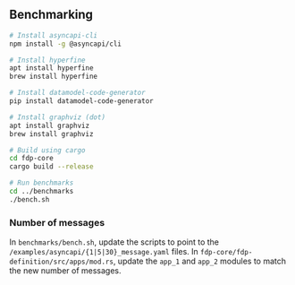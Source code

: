 ## Benchmarking

```bash
# Install asyncapi-cli
npm install -g @asyncapi/cli

# Install hyperfine
apt install hyperfine
brew install hyperfine

# Install datamodel-code-generator
pip install datamodel-code-generator

# Install graphviz (dot)
apt install graphviz
brew install graphviz

# Build using cargo
cd fdp-core
cargo build --release

# Run benchmarks
cd ../benchmarks
./bench.sh
```

### Number of messages

In `benchmarks/bench.sh`, update the scripts to point to the `/examples/asyncapi/{1|5|30}_message.yaml` files.
In `fdp-core/fdp-definition/src/apps/mod.rs`, update the `app_1` and `app_2` modules to match the new number of messages.
